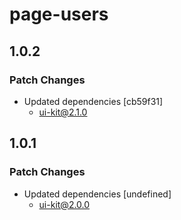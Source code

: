 # page-users

## 1.0.2

### Patch Changes

- Updated dependencies [cb59f31]
  - ui-kit@2.1.0

## 1.0.1

### Patch Changes

- Updated dependencies [undefined]
  - ui-kit@2.0.0
